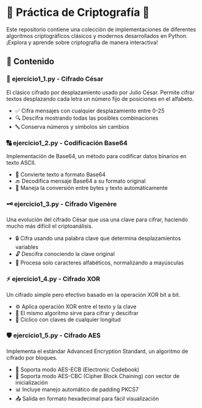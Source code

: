 # 🔐 Práctica de Criptografía 🔐
Este repositorio contiene una colección de implementaciones de diferentes algoritmos criptográficos clásicos y modernos desarrollados en Python. ¡Explora y aprende sobre criptografía de manera interactiva!

## 📂 Contenido
### 📜 ejercicio1_1.py - Cifrado César
El clásico cifrado por desplazamiento usado por Julio César. Permite cifrar textos desplazando cada letra un número fijo de posiciones en el alfabeto.

- ✅ Cifra mensajes con cualquier desplazamiento entre 0-25
- 🔍 Descifra mostrando todas las posibles combinaciones
- 🔤 Conserva números y símbolos sin cambios

### 🔠 ejercicio1_2.py - Codificación Base64
Implementación de Base64, un método para codificar datos binarios en texto ASCII.

- 🔄 Convierte texto a formato Base64
- 🔙 Decodifica mensaje Base64 a su formato original
- 🧩 Maneja la conversión entre bytes y texto automáticamente

### 🗝️ ejercicio1_3.py - Cifrado Vigenère
Una evolución del cifrado César que usa una clave para cifrar, haciendo mucho más difícil el criptoanálisis.

- 🔒 Cifra usando una palabra clave que determina desplazamientos variables
- 🔓 Descifra conociendo la clave original
- 📝 Procesa solo caracteres alfabéticos, normalizando a mayúsculas


### ⚡ ejercicio1_4.py - Cifrado XOR
Un cifrado simple pero efectivo basado en la operación XOR bit a bit.

- ⚙️ Aplica operación XOR entre el texto y la clave
- 🔄 El mismo algoritmo sirve para cifrar y descifrar
- 🔁 Cíclico con claves de cualquier longitud

### 🛡️ ejercicio1_5.py - Cifrado AES
Implementa el estándar Advanced Encryption Standard, un algoritmo de cifrado por bloques.

- 🔐 Soporta modo AES-ECB (Electronic Codebook)
- 🧩 Soporta modo AES-CBC (Cipher Block Chaining) con vector de inicialización
- 📊 Incluye manejo automático de padding PKCS7
- 📤 Salida en formato hexadecimal para fácil visualización